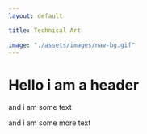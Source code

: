 ```yaml
---
layout: default

title: Technical Art

image: "./assets/images/nav-bg.gif"
---
```


# Hello i am a header

and i am some text
 
and i am some more text